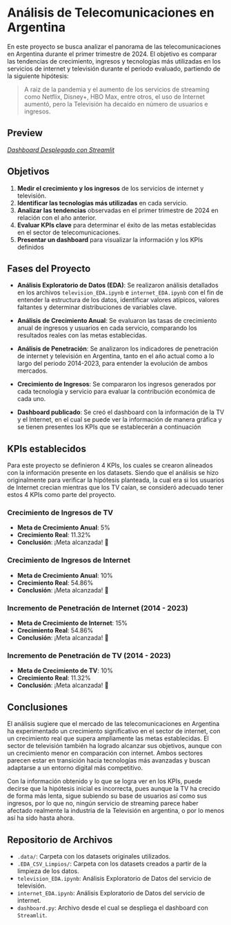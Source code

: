 # Análisis de Telecomunicaciones en Argentina

En este proyecto se busca analizar el panorama de las telecomunicaciones en Argentina durante el primer trimestre de 2024. El objetivo es comparar las tendencias de crecimiento, ingresos y tecnologías más utilizadas en los servicios de internet y televisión durante el periodo evaluado, partiendo de la siguiente hipótesis:

> A raiz de la pandemia y el aumento de los servicios de streaming como Netflix, Disney+, HBO Max, entre otros, el uso de Internet aumentó, pero la Televisión ha decaído en número de usuarios e ingresos.

## Preview

_[Dashboard Desplegado con Streamlit](https://telecomunicaciones-argentina.streamlit.app)_

## Objetivos

1. **Medir el crecimiento y los ingresos** de los servicios de internet y televisión.
2. **Identificar las tecnologías más utilizadas** en cada servicio.
3. **Analizar las tendencias** observadas en el primer trimestre de 2024 en relación con el año anterior.
4. **Evaluar KPIs clave** para determinar el éxito de las metas establecidas en el sector de telecomunicaciones.
5. **Presentar un dashboard** para visualizar la información y los KPIs definidos

## Fases del Proyecto

- **Análisis Exploratorio de Datos (EDA)**: Se realizaron análisis detallados en los archivos `television_EDA.ipynb` e `internet_EDA.ipynb` con el fin de entender la estructura de los datos, identificar valores atípicos, valores faltantes y determinar distribuciones de variables clave.
  
- **Análisis de Crecimiento Anual**: Se evaluaron las tasas de crecimiento anual de ingresos y usuarios en cada servicio, comparando los resultados reales con las metas establecidas.

- **Análisis de Penetración**: Se analizaron los indicadores de penetración de internet y televisión en Argentina, tanto en el año actual como a lo largo del periodo 2014-2023, para entender la evolución de ambos mercados.

- **Crecimiento de Ingresos**: Se compararon los ingresos generados por cada tecnología y servicio para evaluar la contribución económica de cada uno.

- **Dashboard publicado**: Se creó el dashboard con la información de la TV y el Internet, en el cual se puede ver la información de manera gráfica y se tienen presentes los KPIs que se establecerán a continuación

## KPIs establecidos

Para este proyecto se definieron 4 KPIs, los cuales se crearon alineados con la información presente en los datasets. Siendo que el análisis se hizo originalmente para verificar la hipótesis planteada, la cual era si los usuarios de Internet crecian mientras que los TV caían, se consideró adecuado tener estos 4 KPIs como parte del proyecto.

### Crecimiento de Ingresos de TV
- **Meta de Crecimiento Anual**: 5%
- **Crecimiento Real**: 11.32%
- **Conclusión**: ¡Meta alcanzada! 🎉

### Crecimiento de Ingresos de Internet
- **Meta de Crecimiento Anual**: 10%
- **Crecimiento Real**: 54.86%
- **Conclusión**: ¡Meta alcanzada! 🎉

### Incremento de Penetración de Internet (2014 - 2023)
- **Meta de Crecimiento de Internet**: 15%
- **Crecimiento Real**: 54.86%
- **Conclusión**: ¡Meta alcanzada! 🎉

### Incremento de Penetración de TV (2014 - 2023)
- **Meta de Crecimiento de TV**: 10%
- **Crecimiento Real**: 11.32%
- **Conclusión**: ¡Meta alcanzada! 🎉

## Conclusiones

El análisis sugiere que el mercado de las telecomunicaciones en Argentina ha experimentado un crecimiento significativo en el sector de internet, con un crecimiento real que supera ampliamente las metas establecidas. El sector de televisión también ha logrado alcanzar sus objetivos, aunque con un crecimiento menor en comparación con internet. Ambos sectores parecen estar en transición hacia tecnologías más avanzadas y buscan adaptarse a un entorno digital más competitivo.

Con la información obtenido y lo que se logra ver en los KPIs, puede decirse que la hipótesis inicial es incorrecta, pues aunque la TV ha crecido de forma más lenta, sigue subiendo su base de usuarios así como sus ingresos, por lo que no, ningún servicio de streaming parece haber afectado realmente la industria de la Televisión en argentina, o por lo menos así ha sido hasta ahora.

## Repositorio de Archivos

- `.data/`: Carpeta con los datasets originales utilizados.
- `.EDA_CSV_Limpios/`: Carpeta con los datasets creados a partir de la limpieza de los datos.
- `television_EDA.ipynb`: Análisis Exploratorio de Datos del servicio de televisión.
- `internet_EDA.ipynb`: Análisis Exploratorio de Datos del servicio de internet.
-  `dashboard.py`: Archivo desde el cual se despliega el dashboard con `Streamlit`.
